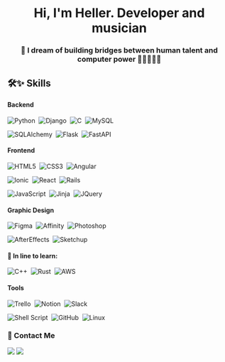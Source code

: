 <h1 align="center">Hi, I'm Heller. Developer and musician</h1>
<h3 align="center">🌉 I dream of building bridges between human talent and computer power 🧑🏻‍💻✨🦾</h3>
<h3 align="center"></h3>
    
## 🛠✨ Skills

#### Backend


![Python](https://img.shields.io/badge/Python-steelblue?style=flat&logo=python&logoColor=ffdd54)&nbsp;
![Django](https://img.shields.io/badge/Django-darkgreen?style=flat&logo=django&logoColor=white)&nbsp;
![C](https://img.shields.io/badge/C-dodgerblue?style=flat&logo=c&logoColor=white)&nbsp;
![MySQL](https://img.shields.io/badge/MySQL-blue?style=flat&logo=mysql&logoColor=white)&nbsp;
     
![SQLAlchemy](https://img.shields.io/badge/SQLAlchemy-darkred?style=flat)&nbsp;
![Flask](https://img.shields.io/badge/Flask-red?style=flat&logo=flask&logoColor=black)&nbsp;
![FastAPI](https://img.shields.io/badge/FastAPI-turquoise?style=flat&logo=fastapi&logoColor=white)&nbsp;

#### Frontend

![HTML5](https://img.shields.io/badge/HTML5-orangered?style=flat&logo=html5&logoColor=white)&nbsp;
![CSS3](https://img.shields.io/badge/CSS3-blue?style=flat&logo=css3&logoColor=white)&nbsp;
![Angular](https://img.shields.io/badge/Angular-red?style=flat&logo=angular&logoColor=white)&nbsp;
      
![Ionic](https://img.shields.io/badge/Ionic-dodgerblue?style=flat&logo=ionic&logoColor=ghostwhite)&nbsp;
![React](https://img.shields.io/badge/React-ghostwhite?style=flat&logo=react&logoColor=dodgerblue)&nbsp;
![Rails](https://img.shields.io/badge/Rails-darkred?style=flat&logo=ruby&logoColor=ghostwhite)&nbsp;
     
![JavaScript](https://img.shields.io/badge/JavaScript-%23F7DF1E?style=flat&logo=javascript&logoColor=black)&nbsp;
![Jinja](https://img.shields.io/badge/Jinja-232F3E?style=flat&logo=jinja&logoColor=red)&nbsp;
![JQuery](https://img.shields.io/badge/JQuery-232F3E?style=flat&logo=jquery&logoColor=blue)&nbsp;


#### Graphic Design

![Figma](https://img.shields.io/badge/Figma-gray?style=flat&logo=figma&logoColor=cherry)&nbsp;
![Affinity](https://img.shields.io/badge/Affinity-gray?style=flat&logo=affinity&logoColor=dodgerblue)&nbsp;
![Photoshop](https://img.shields.io/badge/Photoshop-midnightblue?style=flat&logo=adobephotoshop&logoColor=cornflowerblue)&nbsp;
     
![AfterEffects](https://img.shields.io/badge/After_Effects-indigo?style=flat&logo=adobeaftereffects&logoColor=plum)&nbsp;
![Sketchup](https://img.shields.io/badge/SketchUp-midnightblue?style=flat&logo=sketchup&logoColor=dodgerblue)&nbsp;



#### 🌱 In line to learn:

![C++](https://img.shields.io/badge/c++-blue?style=flat&logo=c%2B%2B&logoColor=lightblue)&nbsp;
![Rust](https://img.shields.io/badge/Rust-232F3E?style=flat&logo=rust&logoColor=darkorange)&nbsp;
![AWS](https://img.shields.io/badge/AWS-ghostwhite?style=flat&logo=amazon-aws&logoColor=orange)&nbsp;


#### Tools

![Trello](https://img.shields.io/badge/Trello-blue?style=flat&logo=trello&logoColor=white)&nbsp;
![Notion](https://img.shields.io/badge/Notion-white?style=flat&logo=notion&logoColor=232323)&nbsp;
![Slack](https://img.shields.io/badge/Slack-purple?style=flat&logo=slack&logoColor=yellow)&nbsp;

![Shell Script](https://img.shields.io/badge/Bash-232F3E?style=flat&logo=gnu-bash&logoColor=white)&nbsp;
![GitHub](https://img.shields.io/badge/GitHub-581845?style=flat&logo=github&logoColor=white)&nbsp;
![Linux](https://img.shields.io/badge/Linux-white?style=flat&logo=linux&logoColor=black)&nbsp;
   
<h3>💬 Contact Me</h3>

[<img src="https://img.shields.io/badge/Gmail-red?&style=for-the-badge&logo=gmail&logoColor=white"/>](mailto:hellerdejanuar@gmail.com)
[<img src="https://img.shields.io/badge/Linkedin-blue?&style=for-the-badge&logo=linkedin&logoColor=ghostwhite"/>](https://www.linkedin.com/in/mauricio-heller-47798a1ba/)
   
